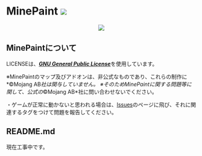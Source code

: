 # MinePaint <a href="https://github.com//bambooNoko/MinePaint/releases/"><img src="https://badgen.net/github/release/bambooNoko/MinePaint"></a>
<p align="center">
	<img src="https://image01.seesaawiki.jp/s/o/serori-memo/7XQEqKhfBH.png" width="">
</p>

## MinePaintについて
LICENSEは、[***GNU General Public License***](https://github.com/bambooNoko/MinePaint/blob/info/LICENSE)を使用しています。

※MinePaintのマップ及びアドオンは、非公式なものであり、これらの制作に*©Mojang AB*社は関与していません。
※そのためMinePaintに関する問題等に関して、公式の*©Mojang AB*社に問い合わせないでください。

・ゲームが正常に動かないと思われる場合は、[Issues](https://github.com/bambooNoko/MinePaint/issues)のページに飛び、それに関連するタグをつけて問題を報告してください。

## README.md
現在工事中です。
